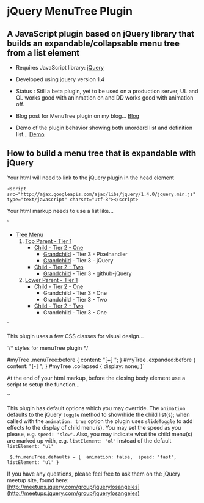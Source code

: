 jQuery MenuTree Plugin
================================

A JavaScript plugin based on jQuery library that builds an expandable/collapsable menu tree from a list element
---------------------------------------
* Requires JavaScript library: [jQuery](http://jquery.com/)

* Developed using jquery version 1.4

* Status : Still a beta plugin, yet to be used on a production server, UL and OL works good with aninmation on and DD works good with animation off.

* Blog post for MenuTree plugin on my blog... [Blog](http://rant.cc/SC2 ) 

* Demo of the plugin behavior showing both unorderd list and definition list... [Demo](http://rant.cc/z9V) 

How to build a menu tree that is expandable with jQuery
-----------------------------

Your html will need to link to the jQuery plugin in the head element

`<script src="http://ajax.googleapis.com/ajax/libs/jquery/1.4.0/jquery.min.js" type="text/javascript" charset="utf-8"></script>`

Your html markup needs to use a list like...

`<ul id="myTree">
	<li><a href="#">Tree Menu</a>
		<ol>
			<li><a href="#">Top Parent - Tier 1</a>
				<ul>
					<li><a href="#">Child - Tier 2 - One</a>
						<ul>
							<li><a href="http://pixelhandler.com">Grandchild</a> - Tier 3 - Pixelhandler</li>
							<li><a href="http://jquery.com">Grandchild</a> - Tier 3 - jQuery</li>
						</ul>
					</li>
					<li><a href="#">Child - Tier 2 - Two</a>
						<ul>
							<li><a href="http://github.com/jquery/jquery/">Grandchild</a> - Tier 3 - github-jQuery</li>
						</ul>
					</li>
				</ul>
			</li>
			<li><a href="#">Lower Parent - Tier 1</a>
				<ul>
					<li><a href="#">Child - Tier 2 - One</a>
						<ul>
							<li>Grandchild - Tier 3 - One</li>
							<li>Grandchild - Tier 3 - Two</li>
						</ul>
					</li>
					<li><a href="#">Child - Tier 2 - Two</a>
						<ul>
							<li>Grandchild - Tier 3 - One</li>
						</ul>
					</li>
				</ul>
			</li>
		</ol>
	</li>
</ul>`

This plugin uses a few CSS classes for visual design...

`/* styles for menuTree plugin */

#myTree .menuTree:before {
	content: "[+] ";
}
#myTree .expanded:before {
	content: "[-] ";
}
#myTree .collapsed {
	display: none;
}`

At the end of your html markup, before the closing body element use a script to setup the function...

`<script type="text/javascript" charset="utf-8">

$(document).ready(function() {
	
	$('#myTree').menuTree({
		animation: true
	});
	
});

</script>`

This plugin has default options which you may override. The `animation` defaults to the jQuery `toggle` method to show/hide the child list(s); when called with the `animation: true` option the plugin uses `slideToggle` to add effects to the display of child menu(s). You may set the speed as you please, e.g. `speed: 'slow'`. Also, you may indicate what the child menu(s) are marked up with, e.g. `listElement: 'ol'` instead of the default `listElement: 'ul'`

`
$.fn.menuTree.defaults = { 
	animation: false, 
	speed: 'fast',
	listElement: 'ul'
}`

If you have any questions, please feel free to ask them on the jQuery
meetup site, found here:  
[http://meetups.jquery.com/group/jquerylosangeles](http://meetups.jquery.com/group/jquerylosangeles)
